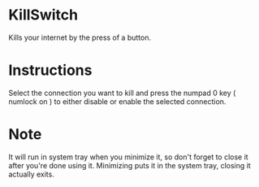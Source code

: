 # KillSwitch
Kills your internet by the press of a button.

# Instructions
Select the connection you want to kill and press the numpad 0 key ( numlock on ) to either disable or enable the selected connection.

# Note
It will run in system tray when you minimize it, so don't forget to close it after you're done using it.
Minimizing puts it in the system tray, closing it actually exits.
